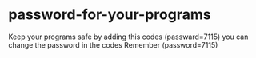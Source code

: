 # password-for-your-programs
Keep your programs safe by adding this codes (passward=7115) you can change the password in the codes
Remember (password=7115)

